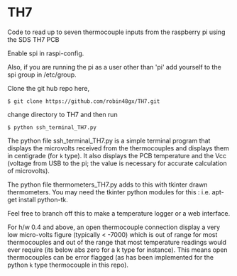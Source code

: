 # TH7
Code to read up to seven thermocouple inputs  from the raspberry pi using the SDS TH7 PCB

Enable spi in raspi-config.

Also, if you are running the pi as a user other than 'pi' add yourself to the spi group 
in /etc/group.

Clone the git hub repo here,

    $ git clone https://github.com/robin48gx/TH7.git 


change directory to TH7 and then run

    $ python ssh_terminal_TH7.py

The python file ssh_terminal_TH7.py is a simple terminal program
that displays the microvolts received from
the thermocouples and displays them in centigrade (for `k` type).
It also displays the PCB temperature and  the Vcc (voltage from USB to the pi;
the value is necessary for accurate calculation of microvolts).

The python file thermometers_TH7.py adds to this with 
tkinter drawn thermometers. You may need the tkinter python 
modules for this : i.e. apt-get install python-tk.

Feel free to branch off this to make a temperature logger or a web interface.

For h/w 0.4 and above, an open thermocouple connection display a very low 
micro-volts figure (typically < -7000) which is out of range for most thermocouples
and out of the range that most temperature readings would ever require (its below
abs zero for a k type for instance).
This means open thermocouples can be error flagged (as has been implemented for the
python `k` type thermocouple in this repo).
